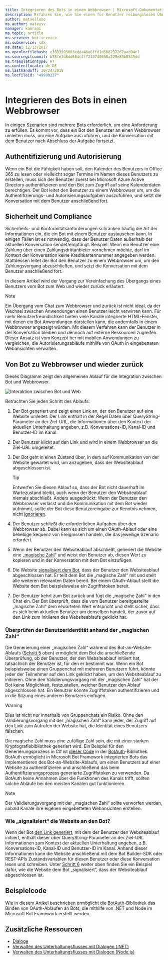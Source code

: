 ```yaml
---
title: Integrieren des Bots in einen Webbrowser | Microsoft-Dokumentation
description: Erfahren Sie, wie Sie einen für Benutzer reibungslosen Übergang vom Bot zum Webbrowser und umgekehrt entwerfen.
author: matvelloso
ms.author: mateusv
manager: kamrani
ms.topic: article
ms.service: bot-service
ms.subservice: sdk
ms.date: 12/13/2017
ms.openlocfilehash: e3833595003edda46a6ffd1d508237262aad94e1
ms.sourcegitcommit: b78fe3d8dd604c4f7233740658a229e85b8535dd
ms.translationtype: HT
ms.contentlocale: de-DE
ms.lasthandoff: 10/24/2018
ms.locfileid: "49999227"
---
```

# <a name="integrate-your-bot-with-a-web-browser"></a>Integrieren des Bots in einen Webbrowser

In einigen Szenarien sind mehrere Bots erforderlich, um eine Anforderung zu erfüllen. Es kommt vor, dass ein Bot den Benutzer an einen Webbrowser umleiten muss, um eine Aufgabe auszuführen, und die Konversation mit dem Benutzer nach Abschluss der Aufgabe fortsetzt. 

## <a name="authentication-and-authorization"></a>Authentifizierung und Autorisierung
Wenn ein Bot die Fähigkeit haben soll, den Kalender des Benutzers in Office 365 zu lesen oder vielleicht sogar Termine im Namen dieses Benutzers zu erstellen, muss sich der Benutzer zuerst bei Microsoft Azure Active Directory authentifizieren und den Bot zum Zugriff auf seine Kalenderdaten berechtigen. Der Bot leitet den Benutzer zu einem Webbrowser um, um die Authentifizierungs- und Autorisierungsaufgaben auszuführen, und setzt die Konversation mit dem Benutzer anschließend fort. 

## <a name="security-and-compliance"></a>Sicherheit und Compliance
Sicherheits- und Konformitätsanforderungen schränken häufig die Art der Informationen ein, die ein Bot mit einem Benutzer austauschen kann. In einigen Fällen ist es notwendig, dass der Benutzer Daten außerhalb der aktuellen Konversation sendet/empfängt. Beispiel: Wenn ein Benutzer eine Zahlung über einen Zahlungsdrittanbieter vornehmen möchte, darf im Kontext der Konversation keine Kreditkartennummer angegeben werden. Stattdessen leitet der Bot den Benutzer zu einem Webbrowser um, um den Zahlungsvorgang abzuschließen, und setzt die Konversation mit dem Benutzer anschließend fort.

In diesem Artikel wird der Vorgang zur Vereinfachung des Übergangs eines Benutzers vom Bot zum Web und wieder zurück erläutert. 

> [!NOTE]
> Ein Übergang vom Chat zum Webbrowser und zurück ist nicht ideal, da der Wechsel zwischen Anwendungen einen Benutzer leicht verwirren kann. Für mehr Benutzerfreundlichkeit bieten viele Kanäle integrierte HTML-Fenster, mit denen ein Bot Anwendungen darstellen kann, die andernfalls in einem Webbrowser angezeigt würden. Mit diesem Verfahren kann der Benutzer in der Konversation bleiben und dennoch auf externe Ressourcen zugreifen. Dieser Ansatz ist vom Konzept her mit mobilen Anwendungen zu vergleichen, die Autorisierungsabläufe mithilfe von OAuth in eingebetteten Webansichten verwalten.

## <a name="bot-to-web-browser-and-back-again"></a>Von Bot zu Webbrowser und wieder zurück

Dieses Diagramm zeigt den allgemeinen Ablauf für die Integration zwischen Bot und Webbrowser. 

![Interaktion zwischen Bot und Web](~/media/bot-service-design-pattern-integrate-browser/bot-to-web1.png)

Betrachten Sie jeden Schritt des Ablaufs:

1. <a id="generate-hyperlink"></a>Der Bot generiert und zeigt einen Link an, der den Benutzer auf eine Website umleitet. 
   Der Link enthält in der Regel Daten über QueryString-Parameter an der Ziel-URL, die Informationen über den Kontext der aktuellen Unterhaltung angeben, z.B. Konversations-ID, Kanal-ID und Benutzer-ID im Kanal. 

2. Der Benutzer klickt auf den Link und wird in einem Webbrowser an die Ziel-URL umgeleitet. 

3. Der Bot geht in einen Zustand über, in dem auf Kommunikation von der Website gewartet wird, um anzugeben, dass der Websiteablauf abgeschlossen ist.  
   > [!TIP]
   > Entwerfen Sie diesen Ablauf so, dass der Bot nicht dauerhaft im Wartezustand bleibt, auch wenn der Benutzer den Websiteablauf niemals abschließt. Anders ausgedrückt: Wenn der Benutzer den Webbrowser verlässt und die Kommunikation mit dem Bot wieder aufnimmt, sollte der Bot diese Benutzereingabe zur Kenntnis nehmen, nicht [ignorieren](~/bot-service-design-navigation.md#the-mysterious-bot).

4. Der Benutzer schließt die erforderlichen Aufgaben über den Webbrowser ab. 
   Dabei kann es sich um einen OAuth-Ablauf oder eine beliebige Sequenz von Ereignissen handeln, die das jeweilige Szenario erfordert. 

5. <a id="generate-magic-number"></a>Wenn der Benutzer den Websiteablauf abschließt, generiert die Website eine „[magische Zahl](#verify-identity)“ und weist den Benutzer ab, diesen Wert zu kopieren und in der Konversation mit dem Bot einzufügen. 

6. <a id="signal-to-bot"></a>Die Website [signalisiert dem Bot](#website-signal-to-bot), dass der Benutzer den Websiteablauf abgeschlossen hat. 
   Er teilt dem Bot die „magische Zahl“ mit und stellt alle weiteren relevanten Daten bereit.
   Bei einem OAuth-Ablauf stellt die Website dem Bot beispielsweise ein Zugriffstoken bereit.

7. Der Benutzer kehrt zum Bot zurück und fügt die „magische Zahl“ in den Chat ein. 
   Der Bot überprüft, dass die vom Benutzer bereitgestellte „magische Zahl“ dem erwarteten Wert entspricht und stellt sicher, dass es sich beim aktuellen Benutzer um denselben handelt, der zuvor auf den Link zum Initiieren des Websiteablaufs geklickt hat. 

### <a id="verify-identity"></a> Überprüfen der Benutzeridentität anhand der „magischen Zahl“

Die Generierung einer „magischen Zahl“ während des Bot-an-Website-Ablaufs ([Schritt 5](#generate-magic-number) oben) ermöglicht dem Bot die anschließende Überprüfung, ob der Benutzer, der den Websiteablauf initiiert hat, tatsächlich der Benutzer ist, für den er bestimmt war. Wenn ein Bot beispielsweise einen Gruppenchat mit mehreren Benutzern führt, könnte jeder der Teilnehmer auf den Link geklickt haben, um den Websiteablauf zu initiieren. Ohne den Validierungsvorgang mit der „magischen Zahl“ hat der Bot keine Möglichkeit, festzustellen, welcher Benutzer den Ablauf abgeschlossen hat. Ein Benutzer könnte Zugriffstoken authentifizieren und in die Sitzung eines anderen Benutzers einfügen. 

> [!WARNING] 
> Dies ist nicht nur innerhalb von Gruppenchats ein Risiko. Ohne den Validierungsvorgang mit der „magischen Zahl“ kann jeder, der Zugriff auf den Link zum Aufrufen der Website hat, die Identität eines Benutzers fälschen. 

Die magische Zahl muss eine zufällige Zahl sein, die mit einer starken Kryptografiebibliothek generiert wird. Ein Beispiel für den Generierungsprozess in C# ist <a href="https://github.com/MicrosoftDX/botauth/tree/master/CSharp" target="_blank">dieser Code</a> in der <a href="https://www.nuget.org/packages/BotAuth" target="_blank">BotAuth</a>-Bibliothek. BotAuth ermöglicht in Microsoft Bot Framework integrierten Bots das Implementieren des Bot-an-Website-Ablaufs, um einen Benutzers auf einer Website zu authentifizieren und anschließend das beim Authentifizierungsprozess generierte Zugriffstoken zu verwenden. Da BotAuth keine Annahmen über die Funktionen des Kanals trifft, sollten solche Abläufe bei den meisten Kanälen gut funktionieren. 

> [!NOTE]
> Der Validierungsvorgang mit der „magischen Zahl“ sollte verworfen werden, sobald Kanäle ihre eigenen eingebetteten Webansichten erstellen.

### <a id="website-signal-to-bot"></a> Wie „signalisiert“ die Website an den Bot?

Wenn der Bot [den Link generiert](#generate-hyperlink), mit dem der Benutzer den Websiteablauf initiiert, enthält dieser über QueryString-Parameter an der Ziel-URL Informationen zum Kontext der aktuellen Unterhaltung angeben, z.B. Konversations-ID, Kanal-ID und Benutzer-ID im Kanal. Anhand dieser Informationen kann die Website anschließend mit dem Bot Builder-SDK oder REST-APIs Zustandsvariablen für diesen Benutzer oder diese Konversation lesen und schreiben. Unter [Schritt 6](#signal-to-bot) weiter oben finden Sie ein Beispiel dafür, wie die Website dem Bot „signalisiert“, dass der Websiteablauf abgeschlossen ist.

## <a name="sample-code"></a>Beispielcode

Wie in diesem Artikel beschrieben ermöglicht die <a href="https://github.com/MicrosoftDX/botauth" target="_blank">BotAuth</a>-Bibliothek das Binden von OAuth-Abläufen an Bots, die mithilfe von .NET und Node im Microsoft Bot Framework erstellt werden.

## <a name="additional-resources"></a>Zusätzliche Ressourcen

- [Dialoge](~/dotnet/bot-builder-dotnet-dialogs.md)
- [Verwalten des Unterhaltungsflusses mit Dialogen (.NET)](~/dotnet/bot-builder-dotnet-manage-conversation-flow.md)
- [Verwalten des Unterhaltungsflusses mit Dialogen (Node.js)](~/nodejs/bot-builder-nodejs-manage-conversation-flow.md)
